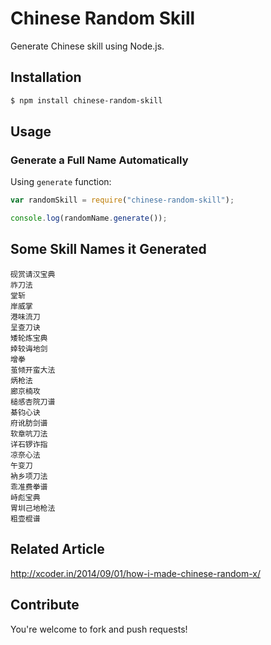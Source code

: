# Chinese Random Skill

Generate Chinese skill using Node.js.

## Installation

```sh
$ npm install chinese-random-skill
```

## Usage

### Generate a Full Name Automatically

Using `generate` function:

```javascript
var randomSkill = require("chinese-random-skill");

console.log(randomName.generate());
```

## Some Skill Names it Generated

```
砚赏请汉宝典
祚刀法
堂斩
岸威掌
港味流刀
呈查刀诀
矮轮炼宝典
婞较诲地剑
增拳
茧倾开蛮大法
炳枪法
廊京楠攻
槌感杏院刀谱
綦钧心诀
府讹肪剑谱
软章吭刀法
详石锣诈指
凉奈心法
午变刀
衲乡项刀法
乖准费拳谱
峙彪宝典
胃圳己地枪法
粗壶棍谱
```

## Related Article

http://xcoder.in/2014/09/01/how-i-made-chinese-random-x/

## Contribute

You're welcome to fork and push requests!
